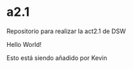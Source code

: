 # a2.1
Repositorio para realizar la act2.1 de DSW  

Hello World!  

Esto está siendo añadido por Kevin
